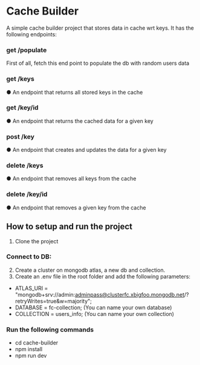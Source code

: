 # Cache Builder
A simple cache builder project that stores data in cache wrt keys. 
It has the following endpoints:

### get /populate
 First of all, fetch this end point to populate the db with random users data

### get /keys 
● An endpoint that returns all stored keys in the cache

### get /key/id
● An endpoint that returns the cached data for a given key

### post /key
● An endpoint that creates and updates the data for a given key

### delete /keys
● An endpoint that removes all keys from the cache

### delete /key/id
● An endpoint that removes a given key from the cache

## How to setup and run the project

1. Clone the project

 ### Connect to DB:
2.  Create a cluster on mongodb atlas, a new db and collection.
3. Create an .env file in the root folder and add the following parameters:
- ATLAS_URI = "mongodb+srv://admin:adminpass@clusterfc.xbigfoo.mongodb.net/?retryWrites=true&w=majority";
- DATABASE = fc-collection; (You can name your own database)
- COLLECTION = users_info; (You can name your own collection)

### Run the following commands
- cd cache-builder 
- npm install
- npm run dev


